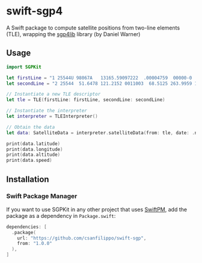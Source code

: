 # swift-sgp4
A Swift package to compute satellite positions from two-line elements (TLE), wrapping the [sgp4lib](https://www.danrw.com/sgp4/) library (by Daniel Warner)


## Usage

```swift
import SGPKit

let firstLine = "1 25544U 98067A   13165.59097222  .00004759  00000-0  88814-4 0    47"
let secondLine = "2 25544  51.6478 121.2152 0011003  68.5125 263.9959 15.50783143834295"

// Instantiate a new TLE descriptor
let tle = TLE(firstLine: firstLine, secondLine: secondLine)

// Instantiate the interpreter
let interpreter = TLEInterpreter()

// Obtain the data
let data: SatelliteData = interpreter.satelliteData(from: tle, date: .now)

print(data.latitude)
print(data.longitude)
print(data.altitude)
print(data.speed)
```

## Installation

### Swift Package Manager

If you want to use SGPKit in any other project that uses [SwiftPM](https://swift.org/package-manager/), add the package as a dependency in `Package.swift`:

```swift
dependencies: [
  .package(
    url: "https://github.com/csanfilippo/swift-sgp",
    from: "1.0.0"
  ),
]
```
